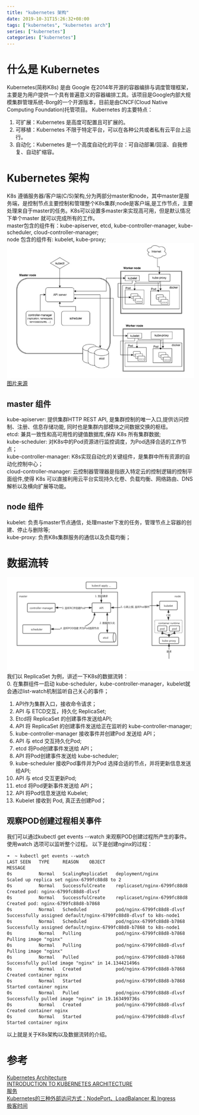 ```yaml
---
title: "kubernetes 架构"
date: 2019-10-31T15:26:32+08:00
tags: ["kubernetes", "kubernetes arch"]
series: ["kubernetes"]
categories: ["kubernetes"]
---
```

# 什么是 Kubernetes
Kubernetes(简称K8s) 是由 Google 在2014年开源的容器编排与调度管理框架，主要是为用户提供一个具有普遍意义的容器编排工具。该项目是Google内部大规模集群管理系统-Borg的一个开源版本，目前是由CNCF(Cloud Native Computing Foundation)托管项目。
Kubernetes 的主要特点：  
1. 可扩展：Kubernetes 是高度可配置且可扩展的。
2. 可移植：Kubernetes 不限于特定平台，可以在各种公共或者私有云平台上运行。
3. 自动化：Kubernetes 是一个高度自动化的平台：可自动部署/回滚、自我修复、自动扩缩容。

# Kubernetes 架构
K8s 遵循服务器/客户端(C/S)架构,分为两部分master和node，其中master是服务端，是控制节点主要控制和管理整个K8s集群;node是客户端,是工作节点，主要处理来自于master的任务。K8s可以设置多master来实现高可用，但是默认情况下单个master 就可以完成所有的工作。  
master包含的组件有：kube-apiserver, etcd, kube-controller-manager, kube-scheduler, cloud-controller-manager;    
node 包含的组件有: kubelet, kube-proxy;  
![带有两个Worker nodes和一个master的K8s架构图](https://raw.githubusercontent.com/garfcat/garfcat/master/static/k8s/Kubernetes-101-Architecture-Diagram-768x555.jpeg)
[图片来源](https://x-team.com/blog/introduction-kubernetes-architecture/)

## master 组件
kube-apiserver: 提供集群HTTP REST API, 是集群控制的唯一入口,提供访问控制、注册、信息存储功能, 同时也是集群内部模块之间数据交换的枢纽。    
etcd:  兼具一致性和高可用性的键值数据库,保存 K8s 所有集群数据;  
kube-scheduler:  对K8s中的Pod资源进行监控调度，为Pod选择合适的工作节点；    
kube-controller-manager: K8s实现自动化的关键组件，是集群中所有资源的自动化控制中心；  
cloud-controller-manager: 云控制器管理器是指嵌入特定云的控制逻辑的控制平面组件,使得 K8s 可以直接利用云平台实现持久化卷、负载均衡、网络路由、DNS 解析以及横向扩展等功能。    
 
## node 组件
kubelet: 负责与master节点通信，处理master下发的任务，管理节点上容器的创建、停止与删除等;    
kube-proxy: 负责K8s集群服务的通信以及负载均衡；

# 数据流转
![K8s 数据流转](https://raw.githubusercontent.com/garfcat/garfcat/master/static/k8s/k8s_data.png)
我们以 ReplicaSet 为例，讲述一下K8s的数据流转：  
0. 在集群组件一启动 kube-scheduler，kube-controller-manager，kubelet就会通过list-watch机制监听自己关心的事件；  
1. API作为集群入口，接收命令请求；  
2. API 与 ETCD交互，持久化 ReplicaSet;  
3. Etcd将 ReplicaSet 的创建事件发送给API;  
4. API 将 ReplicaSet 的创建事件发送给正在监听的 kube-controller-manager;  
5. kube-controller-manager 接收事件并创建Pod 发送给 API；   
6. API 与 etcd 交互持久化Pod;  
7. etcd 将Pod创建事件发送给 API；  
8. API 将Pod创建事件发送给 kube-scheduler;  
9. kube-scheduler 接收Pod事件并为Pod 选择合适的节点，并将更新信息发送给API;  
10. API 与 etcd 交互更新Pod;  
11. etcd 将Pod更新事件发送给 API；  
12. API 将Pod信息发送给 Kubelet;  
13. Kubelet 接收到 Pod, 真正去创建Pod；  

## 观察POD创建过程相关事件
我们可以通过kubectl get events --watch 来观察POD创建过程所产生的事件。使用watch 选项可以监听整个过程。
以下是创建nginx的过程：
```shell
➜  ~ kubectl get events --watch       
LAST SEEN   TYPE     REASON    OBJECT                                  MESSAGE
0s          Normal   ScalingReplicaSet   deployment/nginx                        Scaled up replica set nginx-6799fc88d8 to 2
0s          Normal   SuccessfulCreate    replicaset/nginx-6799fc88d8             Created pod: nginx-6799fc88d8-dlvsf
0s          Normal   SuccessfulCreate    replicaset/nginx-6799fc88d8             Created pod: nginx-6799fc88d8-b7868
0s          Normal   Scheduled           pod/nginx-6799fc88d8-dlvsf              Successfully assigned default/nginx-6799fc88d8-dlvsf to k8s-node1
0s          Normal   Scheduled           pod/nginx-6799fc88d8-b7868              Successfully assigned default/nginx-6799fc88d8-b7868 to k8s-node1
0s          Normal   Pulling             pod/nginx-6799fc88d8-b7868              Pulling image "nginx"
0s          Normal   Pulling             pod/nginx-6799fc88d8-dlvsf              Pulling image "nginx"
0s          Normal   Pulled              pod/nginx-6799fc88d8-b7868              Successfully pulled image "nginx" in 14.134421496s
0s          Normal   Created             pod/nginx-6799fc88d8-b7868              Created container nginx
0s          Normal   Started             pod/nginx-6799fc88d8-b7868              Started container nginx
0s          Normal   Pulled              pod/nginx-6799fc88d8-dlvsf              Successfully pulled image "nginx" in 19.163499736s
0s          Normal   Created             pod/nginx-6799fc88d8-dlvsf              Created container nginx
0s          Normal   Started             pod/nginx-6799fc88d8-dlvsf              Started container nginx
```
以上就是关于K8s架构以及数据流转的介绍。

# 参考
[Kubernetes Architecture](https://www.aquasec.com/cloud-native-academy/kubernetes-101/kubernetes-architecture/)  
[INTRODUCTION TO KUBERNETES ARCHITECTURE](https://x-team.com/blog/introduction-kubernetes-architecture/)  
[服务](https://kubernetes.io/zh/docs/concepts/services-networking/service/)  
[Kubernetes的三种外部访问方式：NodePort、LoadBalancer 和 Ingress](http://dockone.io/article/4884)  
[极客时间]()
